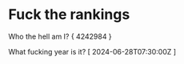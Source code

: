 # Fuck the rankings

Who the hell am I?
{ 4242984 }

What fucking year is it?
[ 2024-06-28T07:30:00Z ]
